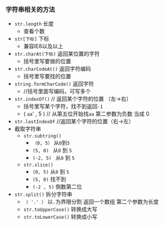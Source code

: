 ### 字符串相关的方法

* `str.length`  长度
  *  查看个数
* `str[下标]`  下标
  * 兼容IE8以及以上
* `str.charAt(下标)`  返回某位置的字符
  * 括号里写要做的位置
* `str.charCodeAt()` 返回字符编码
  *   括号里写要找的位置 
* `string.formCharCode()`    返回字符
  *  //括号里面写编码，可写多个
* `str.indexOf()`  // 返回某个字符的位置 （左→右） 
  *  括号里写某个字符，找不到返回`-1` 
  * ( `aa`' ,  5   )   // 从第五位开始找`aa`  第二参数为负数 当成 0
* `str.lastIndexOf`  //返回某个字符的位置（右→左） 
* 截取字符串
  * `str.subtring()` 
    * `（0, 5）` 从`0`到`5`    
    * `(5, 0) ` 从`0` 到 `5`
    * `(-2, 5) ` 从`0` 到 `5`
  * `str.slice()`  
    * `(0, 5)` 从`0` 到 `5`
    * `(5, 0)` 找不到
    * `(-2 , 5)` 倒数第二位
* `str.split()` 拆分字符串
  * ``（ '.' ）``  以`.`为界限分割   返回一个数组 第二个参数为长度
  * `str.toUpperCase()` 转换成大写
  * `str.toLowerCase()` 转换成小写